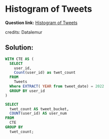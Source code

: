 # Histogram of Tweets

**Question link:** [Histogram of Tweets](https://datalemur.com/questions/sql-histogram-tweets)

credits: Datalemur

## Solution:
```sql
WITH CTE AS (
  SELECT
    user_id,
    Count(user_id) as twet_count
  FROM
    Tweets
  Where EXTRACT( YEAR from tweet_date) = 2022
  GROUP BY user_id
)

SELECT
  twet_count AS tweet_bucket,
  COUNT(user_id) AS user_num
FROM
  CTE 
GROUP BY
  twet_count;

```